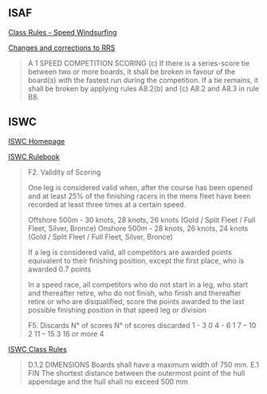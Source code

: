 ## ISAF

[Class Rules - Speed Windsurfing](https://www.sailing.org/28009.php)

[Changes and corrections to RRS](https://esse750.org/images/Documents/ISAF_Rules_Changes_english.pdf)

> A 1 SPEED COMPETITION SCORING
> (c) If there is a series-score tie between two or more boards, it
> shall be broken in favour of the board(s) with the fastest run
> during the competition. If a tie remains, it shall be broken by
> applying rules A8.2(b) and (c) A8.2 and A8.3 in rule B8.



## ISWC

[ISWC Homepage](http://www.internationalwindsurfing.com/windsurfing_competion_0327v01.htm)

[ISWC Rulebook](http://www.internationalwindsurfing.com/userfiles/documents/ISWC_Rulebook_2010.pdf)

> F2. Validity of Scoring 
>
> One leg is considered valid when, after the course has been opened and at least 25% of the
> finishing racers in the mens fleet have been recorded at least three times at a certain speed.
>
> Offshore 500m - 30 knots, 28 knots, 26 knots (Gold / Split Fleet / Full Fleet, Silver, Bronce)
> Onshore 500m - 28 knots, 26 knots, 24 knots  (Gold / Split Fleet / Full Fleet, Silver, Bronce)
>
> If a leg is considered valid, all competitors are awarded points equivalent to their finishing
> position, except the first place, who is awarded 0.7 points
>
> In a speed race, all competitors who do not start in a leg, who start and thereafter retire, who do not finish, who finish and thereafter retire or who are disqualified, score the points awarded to the last possible finishing position in that speed leg or division 
>
> F5. Discards 
> N° of scores N° of scores discarded
> 1 - 3 0
> 4 - 6 1
> 7 – 10 2
> 11 – 15 3
> 16 or more 4 



[ISWC Class Rules](http://www.internationalwindsurfing.com/userfiles/documents/ISWC_Class_Rules.pdf)

> D.1.2 DIMENSIONS
>  Boards shall have a maximum width of 750 mm. 
> E.1 FIN
> The shortest distance between the outermost point of the hull
> appendage and the hull shall no exceed 500 mm



